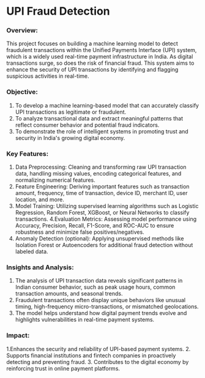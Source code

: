 # UPI Fraud Detection

### Overview:
This project focuses on building a machine learning model to detect fraudulent transactions within the Unified Payments Interface (UPI) system, which is a widely used real-time payment infrastructure in India. As digital transactions surge, so does the risk of financial fraud. This system aims to enhance the security of UPI transactions by identifying and flagging suspicious activities in real-time.

### Objective:
1. To develop a machine learning-based model that can accurately classify UPI transactions as legitimate or fraudulent.
2. To analyze transactional data and extract meaningful patterns that reflect consumer behavior and potential fraud indicators.
3. To demonstrate the role of intelligent systems in promoting trust and security in India's growing digital economy.

### Key Features:
1. Data Preprocessing: Cleaning and transforming raw UPI transaction data, handling missing values, encoding categorical features, and normalizing numerical features.
2. Feature Engineering: Deriving important features such as transaction amount, frequency, time of transaction, device ID, merchant ID, user location, and more.
3. Model Training: Utilizing supervised learning algorithms such as Logistic Regression, Random Forest, XGBoost, or Neural Networks to classify transactions.
4.Evaluation Metrics: Assessing model performance using Accuracy, Precision, Recall, F1-Score, and ROC-AUC to ensure robustness and minimize false positives/negatives.
5. Anomaly Detection (optional): Applying unsupervised methods like Isolation Forest or Autoencoders for additional fraud detection without labeled data.

### Insights and Analysis:
1. The analysis of UPI transaction data reveals significant patterns in Indian consumer behavior, such as peak usage hours, common transaction amounts, and seasonal trends.
2. Fraudulent transactions often display unique behaviors like unusual timing, high-frequency micro-transactions, or mismatched geolocations.
3. The model helps understand how digital payment trends evolve and highlights vulnerabilities in real-time payment systems.

### Impact:
1.Enhances the security and reliability of UPI-based payment systems.
2. Supports financial institutions and fintech companies in proactively detecting and preventing fraud.
3. Contributes to the digital economy by reinforcing trust in online payment platforms.
